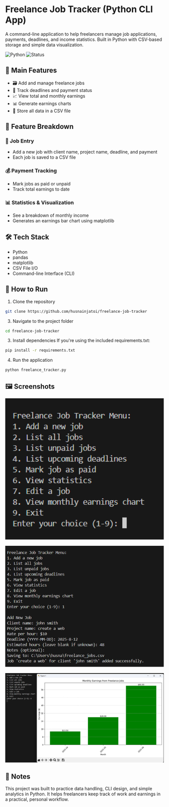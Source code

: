 # Freelance Job Tracker (Python CLI App)

A command-line application to help freelancers manage job applications, payments, deadlines, and income statistics. Built in Python with CSV-based storage and simple data visualization.

![Python](https://img.shields.io/badge/Python-3.10-blue?style=flat&logo=python)
![Status](https://img.shields.io/badge/Status-Finished-brightgreen?style=flat)

## 🔑 Main Features
- 🗃️ Add and manage freelance jobs
- 📅 Track deadlines and payment status
- 📈 View total and monthly earnings
- 📊 Generate earnings charts
- 💾 Store all data in a CSV file



## 🧩 Feature Breakdown

### 📝 Job Entry
- Add a new job with client name, project name, deadline, and payment
- Each job is saved to a CSV file

### 💰 Payment Tracking
- Mark jobs as paid or unpaid
- Track total earnings to date

### 📊 Statistics & Visualization
- See a breakdown of monthly income
- Generates an earnings bar chart using matplotlib



## 🛠 Tech Stack
- Python  
- pandas  
- matplotlib  
- CSV File I/O  
- Command-line Interface (CLI)



## 📁 How to Run

1. Clone the repository
```bash
git clone https://github.com/husnainjatoi/freelance-job-tracker
```
3. Navigate to the project folder
```bash
cd freelance-job-tracker
```
3. Install dependencies
If you're using the included requirements.txt:
```bash
pip install -r requirements.txt
```
4. Run the application
```bash
python freelance_tracker.py
```

## 🖼️ Screenshots

<p align="center">
  <img src="screenshots/menu.png" width="600" alt="Main Menu" />
  <br><br>
  <img src="screenshots/add_job.png" width="600" alt="Adding a New Job" />
  <br><br>
  <img src="screenshots/chart.png" width="600" alt="Monthly Earnings Chart" />
</p>


## 📌 Notes
This project was built to practice data handling, CLI design, and simple analytics in Python. It helps freelancers keep track of work and earnings in a practical, personal workflow.
